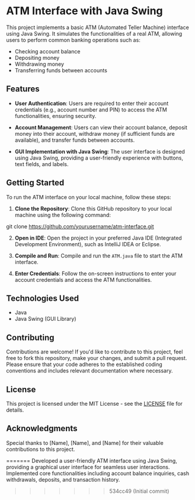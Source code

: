 # ATM Interface with Java Swing

This project implements a basic ATM (Automated Teller Machine) interface using Java Swing. It simulates the functionalities of a real ATM, allowing users to perform common banking operations such as:

- Checking account balance
- Depositing money
- Withdrawing money
- Transferring funds between accounts

## Features

- **User Authentication**: Users are required to enter their account credentials (e.g., account number and PIN) to access the ATM functionalities, ensuring security.
  
- **Account Management**: Users can view their account balance, deposit money into their account, withdraw money (if sufficient funds are available), and transfer funds between accounts.

- **GUI Implementation with Java Swing**: The user interface is designed using Java Swing, providing a user-friendly experience with buttons, text fields, and labels.

## Getting Started

To run the ATM interface on your local machine, follow these steps:

1. **Clone the Repository**: Clone this GitHub repository to your local machine using the following command:

git clone https://github.com/yourusername/atm-interface.git


2. **Open in IDE**: Open the project in your preferred Java IDE (Integrated Development Environment), such as IntelliJ IDEA or Eclipse.

3. **Compile and Run**: Compile and run the `ATM.java` file to start the ATM interface.

4. **Enter Credentials**: Follow the on-screen instructions to enter your account credentials and access the ATM functionalities.

## Technologies Used

- Java
- Java Swing (GUI Library)

## Contributing

Contributions are welcome! If you'd like to contribute to this project, feel free to fork this repository, make your changes, and submit a pull request. Please ensure that your code adheres to the established coding conventions and includes relevant documentation where necessary.

## License

This project is licensed under the MIT License - see the [LICENSE](LICENSE) file for details.

## Acknowledgments

Special thanks to [Name], [Name], and [Name] for their valuable contributions to this project.

=======
Developed a user-friendly ATM interface using Java Swing, providing a graphical user interface for seamless user interactions.
Implemented core functionalities including account balance inquiries, cash withdrawals, deposits, and transaction history.
>>>>>>> 534cc49 (Initial commit)
